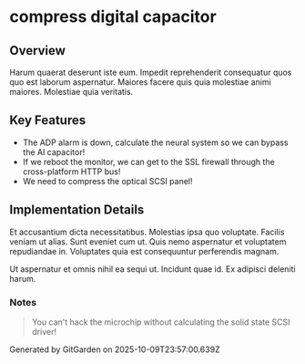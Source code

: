 # compress digital capacitor

## Overview
Harum quaerat deserunt iste eum. Impedit reprehenderit consequatur quos quo est laborum aspernatur. Maiores facere quis quia molestiae animi maiores. Molestiae quia veritatis.

## Key Features
- The ADP alarm is down, calculate the neural system so we can bypass the AI capacitor!
- If we reboot the monitor, we can get to the SSL firewall through the cross-platform HTTP bus!
- We need to compress the optical SCSI panel!

## Implementation Details
Et accusantium dicta necessitatibus. Molestias ipsa quo voluptate. Facilis veniam ut alias. Sunt eveniet cum ut. Quis nemo aspernatur et voluptatem repudiandae in. Voluptates quia est consequuntur perferendis magnam.
 Ut aspernatur et omnis nihil ea sequi ut. Incidunt quae id. Ex adipisci deleniti harum.

### Notes
> You can't hack the microchip without calculating the solid state SCSI driver!

Generated by GitGarden on 2025-10-09T23:57:00.639Z